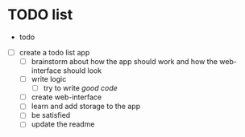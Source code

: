 # TODO list
- todo
- [ ] create a todo list app
	- [ ] brainstorm about how the app should work and how the web-interface should look
	- [ ] write logic
		- [ ] try to write *good code* 
	- [ ] create web-interface 
	- [ ] learn and add storage to the app
	- [ ] be satisfied
	- [ ] update the readme
